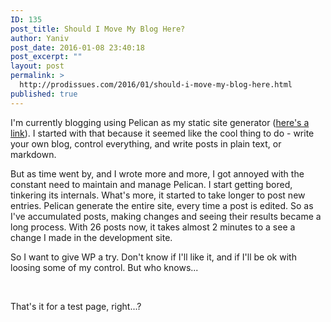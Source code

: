 ```yaml
---
ID: 135
post_title: Should I Move My Blog Here?
author: Yaniv
post_date: 2016-01-08 23:40:18
post_excerpt: ""
layout: post
permalink: >
  http://prodissues.com/2016/01/should-i-move-my-blog-here.html
published: true
---
```

I'm currently blogging using Pelican as my static site generator (<a href="http://prodissues.com">here's a link</a>). I started with that because it seemed like the cool thing to do - write your own blog, control everything, and write posts in plain text, or markdown.

But as time went by, and I wrote more and more, I got annoyed with the constant need to maintain and manage Pelican. I start getting bored, tinkering its internals. What's more, it started to take longer to post new entries. Pelican generate the entire site, every time a post is edited. So as I've accumulated posts, making changes and seeing their results became a long process. With 26 posts now, it takes almost 2 minutes to a see a change I made in the development site.

So I want to give WP a try. Don't know if I'll like it, and if I'll be ok with loosing some of my control. But who knows...

&nbsp;

That's it for a test page, right...?

&nbsp;